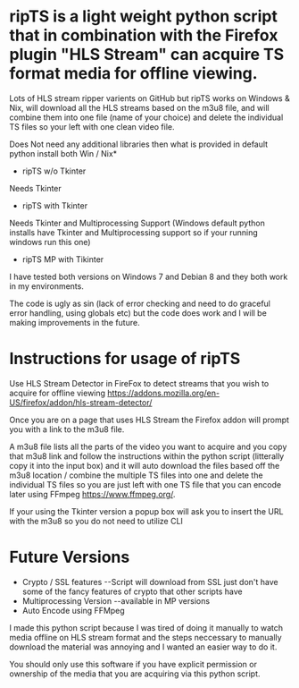 # ripTS is a light weight python script that in combination with the Firefox plugin "HLS Stream" can acquire TS format media for offline viewing.

Lots of HLS stream ripper varients on GitHub but ripTS works on Windows & Nix, will download all the HLS streams based on the m3u8 file, and will combine them into one file (name of your choice) and delete the individual TS files so your left with one clean video file. 

Does Not need any additional libraries then what is provided in default python install both Win / Nix*
* ripTS w/o Tkinter 

Needs Tkinter 
* ripTS with Tkinter

Needs Tkinter and Multiprocessing Support
(Windows default python installs have Tkinter and Multiprocessing support so if your running windows run this one)
* ripTS MP with Tikinter

I have tested both versions on Windows 7 and Debian 8 and they both work in my environments.

The code is ugly as sin (lack of error checking and need to do graceful error handling, using globals etc) but the code does work and I will be making improvements in the future.

# Instructions for usage of ripTS

Use HLS Stream Detector in FireFox to detect streams that you wish to acquire for offline viewing
https://addons.mozilla.org/en-US/firefox/addon/hls-stream-detector/

Once you are on a page that uses HLS Stream the Firefox addon will prompt you with a link to the m3u8 file.

A m3u8 file lists all the parts of the video you want to acquire and you copy that m3u8 link and follow the instructions within the python script (litterally copy it into the input box) and it will auto download the files based off the m3u8 location / combine the multiple TS files into one and delete the individual TS files so you are just left with one TS file that you can encode later using FFmpeg https://www.ffmpeg.org/.

If your using the Tkinter version a popup box will ask you to insert the URL with the m3u8 so you do not need to utilize CLI

# Future Versions
* Crypto / SSL features --Script will download from SSL just don't have some of the fancy features of crypto that other scripts have
* Multiprocessing Version --available in MP versions
* Auto Encode using FFMpeg

I made this python script because I was tired of doing it manually to watch media offline on HLS stream format and the steps neccessary to manually download the material was annoying and I wanted an easier way to do it.

You should only use this software if you have explicit permission or ownership of the media that you are acquiring via this python script. 
